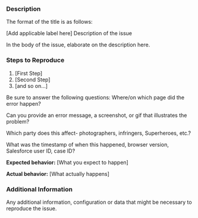 <!-- Thanks for submitting an issue! Before submitting, have you searched this repository to make sure that it hasn't been previously submitted?
-->
### Description

The format of the title is as follows:

[Add applicable label here] Description of the issue
<!--[Here's a link to all the labels in this repository](https://github.com/pixsycom/pixsy-root/labels). Be sure to open this link in another window to not loose what you've written so far!
-->

In the body of the issue, elaborate on the description here.

### Steps to Reproduce

1. [First Step]
2. [Second Step]
3. [and so on…]

Be sure to answer the following questions: 
Where/on which page did the error happen?

Can you provide an error message, a screenshot, or gif that illustrates the problem?

Which party does this affect- photographers, infringers, Superheroes, etc.?

What was the timestamp of when this happened, browser version, Salesforce user ID, case ID?

**Expected behavior:** [What you expect to happen]

**Actual behavior:** [What actually happens]

### Additional Information

Any additional information, configuration or data that might be necessary to reproduce the issue.

<!--
Pro-tip: Github supports Markdown; use this styling to make your issue snazzy/easy to read. Here are two guides on this styling format: [guide 1](http://www.markdowntutorial.com/), [guide 2](https://guides.github.com/features/mastering-markdown/).
-->
